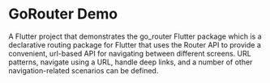 # GoRouter Demo

A Flutter project that demonstrates the go_router Flutter package which is a declarative routing 
package for Flutter that uses the Router API to provide a convenient, url-based API for navigating 
between different screens. URL patterns, navigate using a URL, handle deep links, and a number of 
other navigation-related scenarios can be defined.